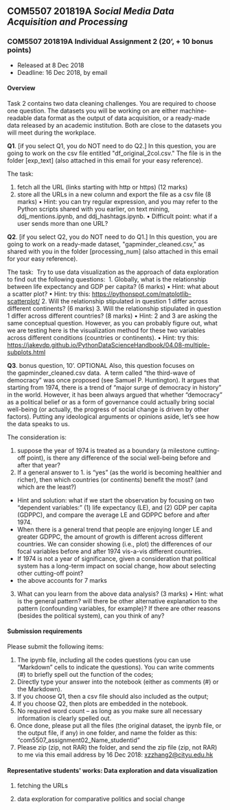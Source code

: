 ## COM5507 201819A *Social Media Data Acquisition and Processing*

### COM5507 201819A Individual Assignment 2 (20’, + 10 bonus points)

- Released at 8 Dec 2018
- Deadline: 16 Dec 2018, by email  

#### Overview
Task 2 contains two data cleaning challenges. You are required to choose one question. The datasets you will be working on are either machine-readable data format as the output of data acquisition, or a ready-made data released by an academic institution. Both are close to the datasets you will meet during the workplace.

**Q1**. [if you select Q1, you do NOT need to do Q2.] In this question, you are going to work on the csv file entitled "df_original_2col.csv." The file is in the folder [exp_text] (also attached in this email for your easy reference).

The task: 
1. fetch all the URL (links starting with http or https) (12 marks)
2. store all the URLs in a new column and export the file as a csv file (8 marks)
•	Hint: you can try regular expression, and you may refer to the Python scripts shared with you earlier, on text mining, ddj_mentions.ipynb, and ddj_hashtags.ipynb.
•	Difficult point: what if a user sends more than one URL? 

**Q2**.
[if you select Q2, you do NOT need to do Q1.]
In this question, you are going to work on a ready-made dataset, "gapminder_cleaned.csv," as shared with you in the folder [processing_num] (also attached in this email for your easy reference).

The task: 
Try to use data visualization as the approach of data exploration to find out the following questions: 
1. Globally, what is the relationship between life expectancy and GDP per capita? (6 marks)
•	Hint: what about a scatter plot?
•	Hint: try this: https://pythonspot.com/matplotlib-scatterplot/
2. Will the relationship stipulated in question 1 differ across different continents? (6 marks)
3. Will the relationship stipulated in question 1 differ across different countries? (8 marks)
•	Hint: 2 and 3 are asking the same conceptual question. However, as you can probably figure out, what we are testing here is the visualization method for these two variables across different conditions (countries or continents).
•	Hint: try this: https://jakevdp.github.io/PythonDataScienceHandbook/04.08-multiple-subplots.html



**Q3**. bonus question, 10’. OPTIONAL
Also, this question focuses on the gapminder_cleaned.csv data. 
A term called “the third-wave of democracy” was once proposed (see Samuel P. Huntington). It argues that starting from 1974, there is a trend of “major surge of democracy in history” in the world. However, it has been always argued that whether “democracy” as a political belief or as a form of governance could actually bring social well-being (or actually, the progress of social change is driven by other factors). Putting any ideological arguments or opinions aside, let’s see how the data speaks to us. 

The consideration is: 
1. suppose the year of 1974 is treated as a boundary (a milestone cutting-off point), is there any difference of the social well-being before and after that year?
2. If a general answer to 1. is “yes” (as the world is becoming healthier and richer), then which countries (or continents) benefit the most? (and which are the least?) 
  - Hint and solution: what if we start the observation by focusing on two “dependent variables:” (1) life expectancy (LE), and (2) GDP per capita (GDPPC), and compare the average LE and GDPPC before and after 1974.
  - When there is a general trend that people are enjoying longer LE and greater GDPPC, the amount of growth is different across different countries. We can consider showing (i.e., plot) the differences of our focal variables before and after 1974 vis-a-vis different countries. 
  - If 1974 is not a year of significance, given a consideration that political system has a long-term impact on social change, how about selecting other cutting-off point?
  - the above accounts for 7 marks
3. What can you learn from the above data analysis? (3 marks)
•	Hint: what is the general pattern? will there be other alternative explanation to the pattern (confounding variables, for example)? If there are other reasons (besides the political system), can you think of any? 

#### Submission requirements
Please submit the following items:
1. The ipynb file, including all the codes questions (you can use “Markdown” cells to indicate the questions). You can write comments (#) to briefly spell out the function of the codes;
2. Directly type your answer into the notebook (either as comments (#) or the Markdown).
3. If you choose Q1, then a csv file should also included as the output;
4. If you choose Q2, then plots are embedded in the notebook.
5. No required word count – as long as you make sure all necessary information is clearly spelled out.
6. Once done, please put all the files (the original dataset, the ipynb file, or the output file, if any) in one folder, and name the folder as this: “com5507_assignment02_Name_studentid”
7. Please zip (zip, not RAR) the folder, and send the zip file (zip, not RAR) to me via this email address by 16 Dec 2018: xzzhang2@cityu.edu.hk

#### Representative students' works: Data exploration and data visualization

1. fetching the URLs

2. data exploration for comparative politics and social change

